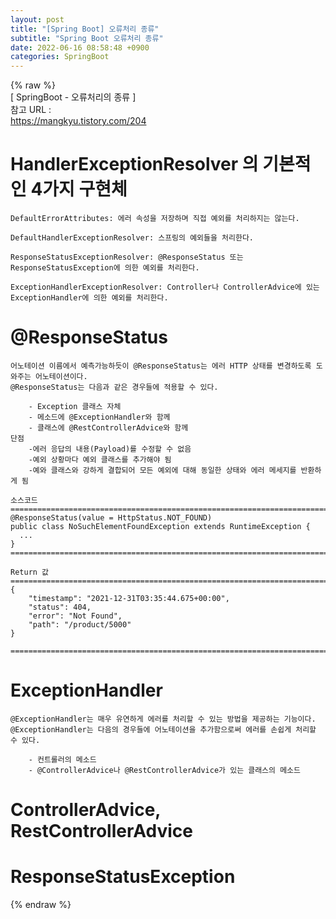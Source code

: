 ```yaml
---  
layout: post  
title: "[Spring Boot] 오류처리 종류"  
subtitle: "Spring Boot 오류처리 종류"  
date: 2022-06-16 08:58:48 +0900  
categories: SpringBoot  
---  
```

{% raw %}  
[ SpringBoot - 오류처리의 종류 ]  
	참고 URL :  
		https://mangkyu.tistory.com/204  
  
# HandlerExceptionResolver 의 기본적인 4가지 구현체  
	DefaultErrorAttributes: 에러 속성을 저장하며 직접 예외를 처리하지는 않는다.  
  
	DefaultHandlerExceptionResolver: 스프링의 예외들을 처리한다.  
  
	ResponseStatusExceptionResolver: @ResponseStatus 또는 ResponseStatusException에 의한 예외를 처리한다.  
  
	ExceptionHandlerExceptionResolver: Controller나 ControllerAdvice에 있는 ExceptionHandler에 의한 예외를 처리한다.  
  
# @ResponseStatus  
	어노테이션 이름에서 예측가능하듯이 @ResponseStatus는 에러 HTTP 상태를 변경하도록 도와주는 어노테이션이다.  
	@ResponseStatus는 다음과 같은 경우들에 적용할 수 있다.  
  
		- Exception 클래스 자체  
		- 메소드에 @ExceptionHandler와 함께  
		- 클래스에 @RestControllerAdvice와 함께  
	단점  
		-에러 응답의 내용(Payload)를 수정할 수 없음  
		-예외 상황마다 예외 클래스를 추가해야 됨  
		-예와 클래스와 강하게 결합되어 모든 예외에 대해 동일한 상태와 에러 메세지를 반환하게 됨  
  
	소스코드  
	=================================================================================================================  
	@ResponseStatus(value = HttpStatus.NOT_FOUND)  
	public class NoSuchElementFoundException extends RuntimeException {  
	  ...  
	}  
	=================================================================================================================  
  
	Return 값  
	=================================================================================================================  
	{  
		"timestamp": "2021-12-31T03:35:44.675+00:00",  
		"status": 404,  
		"error": "Not Found",  
		"path": "/product/5000"  
	}  
  
	=================================================================================================================  
  
# ExceptionHandler  
	@ExceptionHandler는 매우 유연하게 에러를 처리할 수 있는 방법을 제공하는 기능이다.  
	@ExceptionHandler는 다음의 경우들에 어노테이션을 추가함으로써 에러를 손쉽게 처리할 수 있다.  
  
		- 컨트롤러의 메소드  
		- @ControllerAdvice나 @RestControllerAdvice가 있는 클래스의 메소드  
  
# ControllerAdvice, RestControllerAdvice  
  
# ResponseStatusException  
  
{% endraw %}